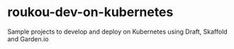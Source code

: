 # roukou-dev-on-kubernetes
Sample projects to develop and deploy on Kubernetes using Draft, Skaffold and Garden.io
